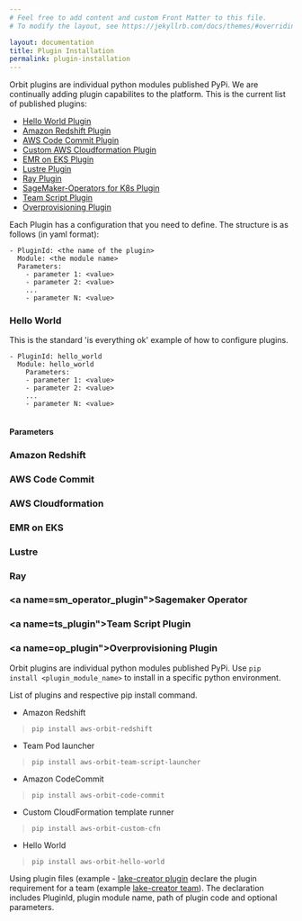 ```yaml
---
# Feel free to add content and custom Front Matter to this file.
# To modify the layout, see https://jekyllrb.com/docs/themes/#overriding-theme-defaults

layout: documentation
title: Plugin Installation
permalink: plugin-installation
---
```


Orbit plugins are individual python modules published PyPi.  We are continually adding plugin capabilites to the platform.  This is the current list of published plugins:
 - [Hello World Plugin](#hw_plugin)
 - [Amazon Redshift Plugin](#rs_plugin)
 - [AWS Code Commit Plugin](#codecommit_plugin)
 - [Custom AWS Cloudformation Plugin](#cfn_plugin)
 - [EMR on EKS Plugin](#emreks_plugin)
 - [Lustre Plugin](#lustre_plugin)
 - [Ray Plugin](#ray_plugin)
 - [SageMaker-Operators for K8s Plugin](#sm_operator_plugin)
 - [Team Script Plugin](#ts_plugin)
 - [Overprovisioning Plugin](#op_plugin)

Each Plugin has a configuration that you need to define.  The structure is as follows (in yaml format):

```
- PluginId: <the name of the plugin>
  Module: <the module name>
  Parameters:
    - parameter 1: <value>
    - parameter 2: <value>
    ...
    - parameter N: <value>
```

### <a name="hw_plugin">Hello World </a>
This is the standard 'is everything ok' example of how to configure plugins.
```
- PluginId: hello_world
  Module: hello_world
    Parameters:
    - parameter 1: <value>
    - parameter 2: <value>
    ...
    - parameter N: <value>
  
```
#### Parameters    
### <a name="rs_plugin">Amazon Redshift </a>
### <a name="codecommit_plugin">AWS Code Commit </a>
### <a name="cfn_plugin">AWS Cloudformation </a>
### <a name="emreks_plugin">EMR on EKS </a>
### <a name="lustre_plugin">Lustre</a>
### <a name="ray_plugin">Ray</a>
### <a name=sm_operator_plugin">Sagemaker Operator</a>
### <a name=ts_plugin">Team Script Plugin</a>
### <a name=op_plugin">Overprovisioning Plugin</a>



Orbit plugins are individual python modules published PyPi. Use `pip install <plugin_module_name>` to install in a specific python environment.

List of plugins and respective pip install command.

* Amazon Redshift
> `pip install aws-orbit-redshift`
* Team Pod launcher
> `pip install aws-orbit-team-script-launcher`
* Amazon CodeCommit
> `pip install aws-orbit-code-commit`
* Custom CloudFormation template runner
> `pip install aws-orbit-custom-cfn`
* Hello World
> `pip install aws-orbit-hello-world`



Using plugin files (example - [lake-creator plugin](https://github.com/awslabs/aws-orbit-workbench/blob/main/samples/manifests/demo/lake-creator-plugins.yaml) declare the plugin requirement for a team (example [lake-creator team](https://github.com/awslabs/aws-orbit-workbench/blob/main/samples/manifests/demo/manifest.yaml#L41)). The declaration includes PluginId, plugin module name, path of plugin code and optional parameters.
